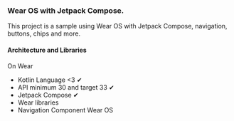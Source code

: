 ### Wear OS with Jetpack Compose.

This project is a sample using Wear OS with Jetpack Compose, navigation, buttons, chips and more.

#### Architecture and Libraries

On Wear
* Kotlin Language <3 ✔
* API minimum 30 and target 33 ✔
* Jetpack Compose ✔
* Wear libraries
* Navigation Component Wear OS
